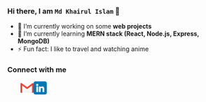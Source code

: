### Hi there, I am `Md Khairul Islam` 👋
- 🔭 I’m currently working on some **web projects**
- 🌱 I’m currently learning **MERN stack (React, Node.js, Express, MongoDB)**
- ⚡ Fun fact: I like to travel and watching anime

### Connect with me
[<img align="left" height="30px" src="./images/gmail.png" alt="Gmail" style='padding-left: 30px'/>](mailto:jony.du.12.12.12@email.com)

[<img align="left" height="30px" src="./images/linkedin.png" alt="Linkedin" />](https://www.linkedin.com/in/md-khairul-islam-jony/)


<br />



<!--
**black-turtle/black-turtle** is a ✨ _special_ ✨ repository because its `README.md` (this file) appears on your GitHub profile.

Here are some ideas to get you started:

- 🔭 I’m currently working on ...
- 🌱 I’m currently learning ...
- 👯 I’m looking to collaborate on ...
- 🤔 I’m looking for help with ...
- 💬 Ask me about ...
- 📫 How to reach me: ...
- 😄 Pronouns: ...
- ⚡ Fun fact: ...
-->
